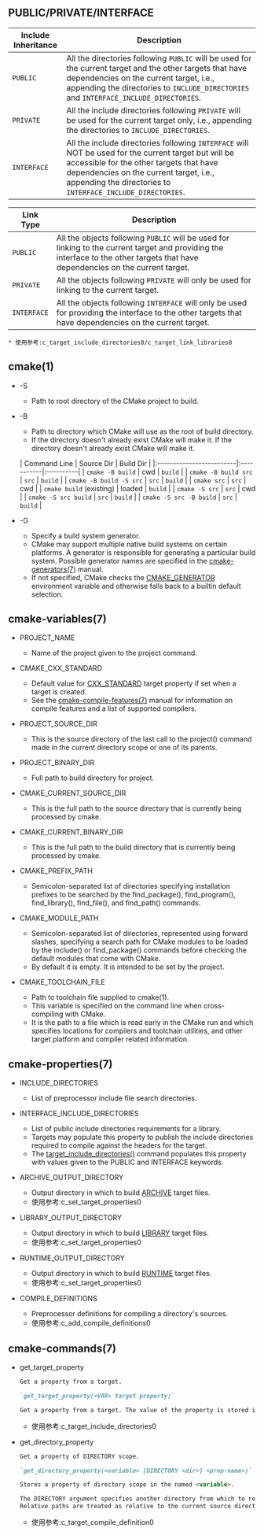 ## PUBLIC/PRIVATE/INTERFACE

| Include Inheritance | Description                                                                                                                                                                                                                                              |
|---------------------|----------------------------------------------------------------------------------------------------------------------------------------------------------------------------------------------------------------------------------------------------------|
| `PUBLIC`            | All the directories following `PUBLIC` will be used for the current target and the other targets that have dependencies on the current target, i.e., appending the directories to `INCLUDE_DIRECTORIES` and `INTERFACE_INCLUDE_DIRECTORIES`.             |
| `PRIVATE`           | All the include directories following `PRIVATE` will be used for the current target only, i.e., appending the directories to `INCLUDE_DIRECTORIES`.                                                                                                      |
| `INTERFACE`         | All the include directories following `INTERFACE` will NOT be used for the current target but will be accessible for the other targets that have dependencies on the current target, i.e., appending the directories to `INTERFACE_INCLUDE_DIRECTORIES`. |

| Link Type   | Description                                                                                                                                                                      |
|-------------|----------------------------------------------------------------------------------------------------------------------------------------------------------------------------------|
| `PUBLIC`    | All the objects following `PUBLIC` will be used for linking to the current target and providing the interface to the other targets that have dependencies on the current target. |
| `PRIVATE`   | All the objects following `PRIVATE` will only be used for linking to the current target.                                                                                         |
| `INTERFACE` | All the objects following `INTERFACE` will only be used for providing the interface to the other targets that have dependencies on the current target.                           |

    * 使用参考:c_target_include_directories0/c_target_link_libraries0

## cmake(1)

* -S <path-to-source>
    * Path to root directory of the CMake project to build.

* -B <path-to-build>
    * Path to directory which CMake will use as the root of build directory.
    * If the directory doesn't already exist CMake will make it. If the directory doesn't already exist CMake will make it.

  | Command Line             | Source Dir | Build Dir |
                |:-------------------------|:-----------|:----------|
  | `cmake -B build`         | cwd        | `build`   |
  | `cmake -B build src`     | `src`      | `build`   |
  | `cmake -B build -S src`  | `src`      | `build`   |
  | `cmake src`              | `src`      | cwd       |
  | `cmake build` (existing) | loaded     | `build`   |
  | `cmake -S src`           | `src`      | cwd       |
  | `cmake -S src build`     | `src`      | `build`   |
  | `cmake -S src -B build`  | `src`      | `build`   |

* -G <generator-name>
    * Specify a build system generator.
    * CMake may support multiple native build systems on certain platforms. A generator is responsible for generating a
      particular build system. Possible generator names are specified in the [cmake-generators(7)](https://cmake.org/cmake/help/latest/manual/cmake-generators.7.html#manual:cmake-generators(7))
      manual.
    * If not specified, CMake checks the [CMAKE_GENERATOR](https://cmake.org/cmake/help/latest/envvar/CMAKE_GENERATOR.html#envvar:CMAKE_GENERATOR) environment variable and otherwise falls back to a builtin default selection.

## cmake-variables(7)

* PROJECT_NAME
    * Name of the project given to the project command.

* CMAKE_CXX_STANDARD
    * Default value for [CXX_STANDARD](https://cmake.org/cmake/help/latest/prop_tgt/CXX_STANDARD.html#prop_tgt:CXX_STANDARD) target property if set when a target is created.
    * See the [cmake-compile-features(7)](https://cmake.org/cmake/help/latest/manual/cmake-compile-features.7.html#manual:cmake-compile-features(7)) manual for information on compile features and a list of supported compilers.

* PROJECT_SOURCE_DIR
    * This is the source directory of the last call to the project() command made in the current directory scope or one of its parents.

* PROJECT_BINARY_DIR
    * Full path to build directory for project.

* CMAKE_CURRENT_SOURCE_DIR
    * This is the full path to the source directory that is currently being processed by cmake.

* CMAKE_CURRENT_BINARY_DIR
    * This is the full path to the build directory that is currently being processed by cmake.

* CMAKE_PREFIX_PATH
    * Semicolon-separated list of directories specifying installation prefixes to be searched by the find_package(), find_program(), find_library(), find_file(), and find_path() commands.

* CMAKE_MODULE_PATH
    * Semicolon-separated list of directories, represented using forward slashes, specifying a search path for CMake modules to be loaded by the include() or find_package() commands before checking the default modules that come with CMake. 
    * By default it is empty. It is intended to be set by the project.
* CMAKE_TOOLCHAIN_FILE
    * Path to toolchain file supplied to cmake(1).
    * This variable is specified on the command line when cross-compiling with CMake. 
    * It is the path to a file which is read early in the CMake run and which specifies locations for compilers and toolchain utilities, and other target platform and compiler related information.

## cmake-properties(7)

* INCLUDE_DIRECTORIES
    * List of preprocessor include file search directories.

* INTERFACE_INCLUDE_DIRECTORIES
    * List of public include directories requirements for a library.
    * Targets may populate this property to publish the include directories required to compile against the headers for the target.
    * The [target_include_directories()](https://cmake.org/cmake/help/latest/command/target_include_directories.html#command:target_include_directories) command populates this property with values given to the PUBLIC and INTERFACE keywords.

* ARCHIVE_OUTPUT_DIRECTORY
    * Output directory in which to build [ARCHIVE](https://cmake.org/cmake/help/latest/prop_tgt/ARCHIVE_OUTPUT_DIRECTORY.html#prop_tgt:ARCHIVE_OUTPUT_DIRECTORY) target files.
    * 使用参考:c_set_target_properties0

* LIBRARY_OUTPUT_DIRECTORY
    * Output directory in which to build [LIBRARY](https://cmake.org/cmake/help/latest/manual/cmake-buildsystem.7.html#library-output-artifacts) target files.
    * 使用参考:c_set_target_properties0

* RUNTIME_OUTPUT_DIRECTORY
    * Output directory in which to build [RUNTIME](https://cmake.org/cmake/help/latest/manual/cmake-buildsystem.7.html#runtime-output-artifacts) target files.
    * 使用参考:c_set_target_properties0

* COMPILE_DEFINITIONS
  * Preprocessor definitions for compiling a directory's sources.
  * 使用参考:c_add_compile_definitions0

## cmake-commands(7)

* get_target_property
    ```markdown
  Get a property from a target.
  
  `get_target_property(<VAR> target property)`
  
  Get a property from a target. The value of the property is stored in the variable <VAR>.
    ```

  * 使用参考:c_target_include_directories0


* get_directory_property
  ```markdown
  Get a property of DIRECTORY scope.
  
  `get_directory_property(<variable> [DIRECTORY <dir>] <prop-name>)`
  
  Stores a property of directory scope in the named <variable>.
  
  The DIRECTORY argument specifies another directory from which to retrieve the property value instead of the current directory. 
  Relative paths are treated as relative to the current source directory. 
  ```
  * 使用参考:c_target_compile_definition0